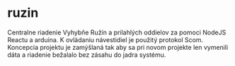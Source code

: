 # ruzin
Centralne riadenie Vyhybňe Ružín a prilahlých oddielov za pomoci NodeJS Reactu a arduina. K ovládaniu návestidiel je použitý protokol Scom.
Koncepcia projektu je zamýšlaná tak aby sa pri novom projekte len vymenili dáta a riadenie bežalalo bez zásahu do jadra systému. 
